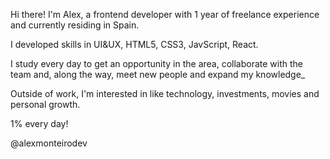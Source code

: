 Hi there! 
I'm Alex, a frontend developer with 1 year of freelance experience and currently residing in Spain.

I developed skills in UI&UX, HTML5, CSS3, JavScript, React.

I study every day to get an opportunity in the area, collaborate with the team and, along the way, meet new people and expand my knowledge_ 

Outside of work, I'm interested in like technology, investments, movies and personal growth.

1% every day!

@alexmonteirodev
<!---
alexmonteirodev/alexmonteirodev is a ✨ special ✨ repository because its `README.md` (this file) appears on your GitHub profile.
You can click the Preview link to take a look at your changes.
--->
